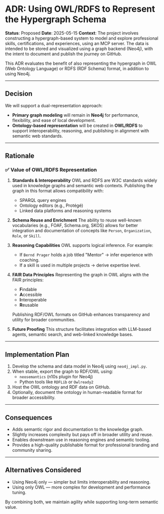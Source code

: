 # ADR: Using OWL/RDFS to Represent the Hypergraph Schema

**Status**: Proposed
**Date**: 2025-05-15
**Context**:
The project involves constructing a hypergraph-based system to model and explore professional skills, certifications, and experiences, using an MCP server. The data is intended to be stored and visualized using a graph backend (Neo4j), with the intent to document and publish the journey on GitHub.

This ADR evaluates the benefit of also representing the hypergraph in OWL (Web Ontology Language) or RDFS (RDF Schema) format, in addition to using Neo4j.

---

## Decision

We will support a dual-representation approach:
- **Primary graph modeling** will remain in **Neo4j** for performance, flexibility, and ease of local development.
- **Ontology-based representation** will be created in **OWL/RDFS** to support interoperability, reasoning, and publishing in alignment with semantic web standards.

---

## Rationale

### ✅ Value of OWL/RDFS Representation

1. **Standards & Interoperability**
   OWL and RDFS are W3C standards widely used in knowledge graphs and semantic web contexts. Publishing the graph in this format allows compatibility with:
   - SPARQL query engines
   - Ontology editors (e.g., Protégé)
   - Linked data platforms and reasoning systems

2. **Schema Reuse and Enrichment**
   The ability to reuse well-known vocabularies (e.g., FOAF, Schema.org, SKOS) allows for better integration and documentation of concepts like `Person`, `Organization`, `Role`, or `Skill`.

3. **Reasoning Capabilities**
   OWL supports logical inference. For example:
   - If `Bernd Prager` holds a job titled "Mentor" → infer experience with coaching.
   - If a skill is used in multiple projects → derive expertise level.

4. **FAIR Data Principles**
   Representing the graph in OWL aligns with the FAIR principles:
   - **F**indable
   - **A**ccessible
   - **I**nteroperable
   - **R**eusable

   Publishing RDF/OWL formats on GitHub enhances transparency and utility for broader communities.

5. **Future Proofing**
   This structure facilitates integration with LLM-based agents, semantic search, and web-linked knowledge bases.

---

## Implementation Plan

1. Develop the schema and data model in Neo4j using `neo4j_impl.py`.
2. When stable, export the graph to RDF/OWL using:
   - `neosemantics` (n10s plugin for Neo4j)
   - Python tools like `RDFLib` or `Owlready2`
3. Host the OWL ontology and RDF data on GitHub.
4. Optionally, document the ontology in human-readable format for broader accessibility.

---

## Consequences

- Adds semantic rigor and documentation to the knowledge graph.
- Slightly increases complexity but pays off in broader utility and reuse.
- Enables downstream use in reasoning engines and semantic tooling.
- Provides a high-quality publishable format for professional branding and community sharing.

---

## Alternatives Considered

- Using Neo4j only — simpler but limits interoperability and reasoning.
- Using only OWL — more complex for development and performance tuning.

By combining both, we maintain agility while supporting long-term semantic value.


